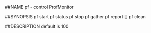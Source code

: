 ##NAME
  pf - control ProfMonitor

##SYNOPSIS
  pf start
  pf status
  pf stop
  pf gather
  pf report [<tally>]
  pf clean

##DESCRIPTION
  default <tally> is 100

